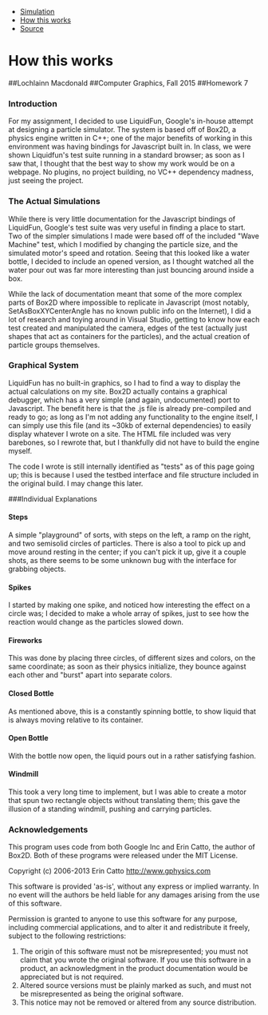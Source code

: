 <body>
  <div class="nav">
  <div class="container">
    <ul>
      <li><a href='index.html'>Simulation</a></li>
      <li><a href=''>How this works</a></li>
      <li><a href='https://github.com/lochlainn/particles'>Source</a></li>
    </ul>
  </div>
  </div>
  </body>

# How this works
##Lochlainn Macdonald
##Computer Graphics, Fall 2015
##Homework 7

### Introduction
For my assignment, I decided to use LiquidFun, Google's in-house attempt at designing a particle simulator.
The system is based off of Box2D, a physics engine written in C++; one of the major benefits of working in
this environment was having bindings for Javascript built in.  In class, we were shown Liquidfun's test
suite running in a standard browser; as soon as I saw that, I thought that the best way to show my work
would be on a webpage.  No plugins, no project building, no VC++ dependency madness, just seeing the project.

### The Actual Simulations
While there is very little documentation for the Javascript bindings of LiquidFun, Google's test suite was
very useful in finding a place to start.  Two of the simpler simulations I made were based off of the included
"Wave Machine" test, which I modified by changing the particle size, and the simulated motor's speed and 
rotation.  Seeing that this looked like a water bottle, I decided to include an opened version, as I thought
watched all the water pour out was far more interesting than just bouncing around inside a box.

While the lack of documentation meant that some of the more complex parts of Box2D where impossible to replicate
in Javascript (most notably, SetAsBoxXYCenterAngle has no known public info on the Internet), I did a lot of 
research and toying around in Visual Studio, getting to know how each test created and manipulated the camera,
edges of the test (actually just shapes that act as containers for the particles), and the actual creation
of particle groups themselves.

### Graphical System
LiquidFun has no built-in graphics, so I had to find a way to display the actual calculations on my site.
Box2D actually contains a graphical debugger, which has a very simple (and again, undocumented) port to 
Javascript.  The benefit here is that the .js file is already pre-compiled and ready to go; as long as I'm
not adding any functionality to the engine itself, I can simply use this file (and its ~30kb of external 
dependencies) to easily display whatever I wrote on a site.  The HTML file included was very barebones, so I
rewrote that, but I thankfully did not have to build the engine myself.

The code I wrote is still internally identified as "tests" as of this page going up; this is because I used
the testbed interface and file structure included in the original build.  I may change this later.

###Individual Explanations

#### Steps
A simple "playground" of sorts, with steps on the left, a ramp on the right, and two semisolid circles of
particles.  There is also a tool to pick up and move around resting in the center; if you can't pick it up, give
it a couple shots, as there seems to be some unknown bug with the interface for grabbing objects.

#### Spikes
I started by making one spike, and noticed how interesting the effect on a circle was; I decided to make a whole
array of spikes, just to see how the reaction would change as the particles slowed down.

#### Fireworks
This was done by placing three circles, of different sizes and colors, on the same coordinate; as soon as their
physics initialize, they bounce against each other and "burst" apart into separate colors.

#### Closed Bottle
As mentioned above, this is a constantly spinning bottle, to show liquid that is always moving relative to its
container.

#### Open Bottle
With the bottle now open, the liquid pours out in a rather satisfying fashion.

#### Windmill
This took a very long time to implement, but I was able to create a motor that spun two rectangle objects
without translating them; this gave the illusion of a standing windmill, pushing and carrying particles.

### Acknowledgements
This program uses code from both Google Inc and Erin Catto, the author of Box2D.  Both of these programs were
released under the MIT License.

Copyright (c) 2006-2013 Erin Catto http://www.gphysics.com

This software is provided 'as-is', without any express or implied
warranty.  In no event will the authors be held liable for any damages
arising from the use of this software.

Permission is granted to anyone to use this software for any purpose,
including commercial applications, and to alter it and redistribute it
freely, subject to the following restrictions:

1. The origin of this software must not be misrepresented; you must not
claim that you wrote the original software. If you use this software
in a product, an acknowledgment in the product documentation would be
appreciated but is not required.
2. Altered source versions must be plainly marked as such, and must not be
misrepresented as being the original software.
3. This notice may not be removed or altered from any source distribution.
